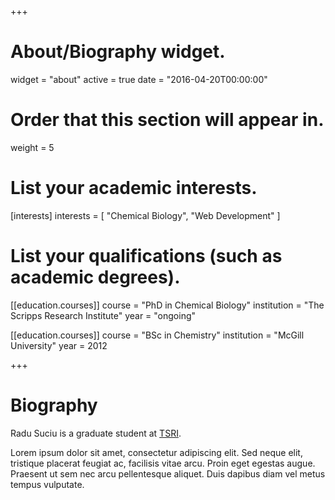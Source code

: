 +++
# About/Biography widget.
widget = "about"
active = true
date = "2016-04-20T00:00:00"

# Order that this section will appear in.
weight = 5

# List your academic interests.
[interests]
  interests = [
    "Chemical Biology",
    "Web Development"
  ]

# List your qualifications (such as academic degrees).
[[education.courses]]
  course = "PhD in Chemical Biology"
  institution = "The Scripps Research Institute"
  year = "ongoing"

[[education.courses]]
  course = "BSc in Chemistry"
  institution = "McGill University"
  year = 2012
 
+++

# Biography

Radu Suciu is a graduate student at [TSRI](http://scripps.edu).

Lorem ipsum dolor sit amet, consectetur adipiscing elit. Sed neque elit, tristique placerat feugiat ac, facilisis vitae arcu. Proin eget egestas augue. Praesent ut sem nec arcu pellentesque aliquet. Duis dapibus diam vel metus tempus vulputate. 
